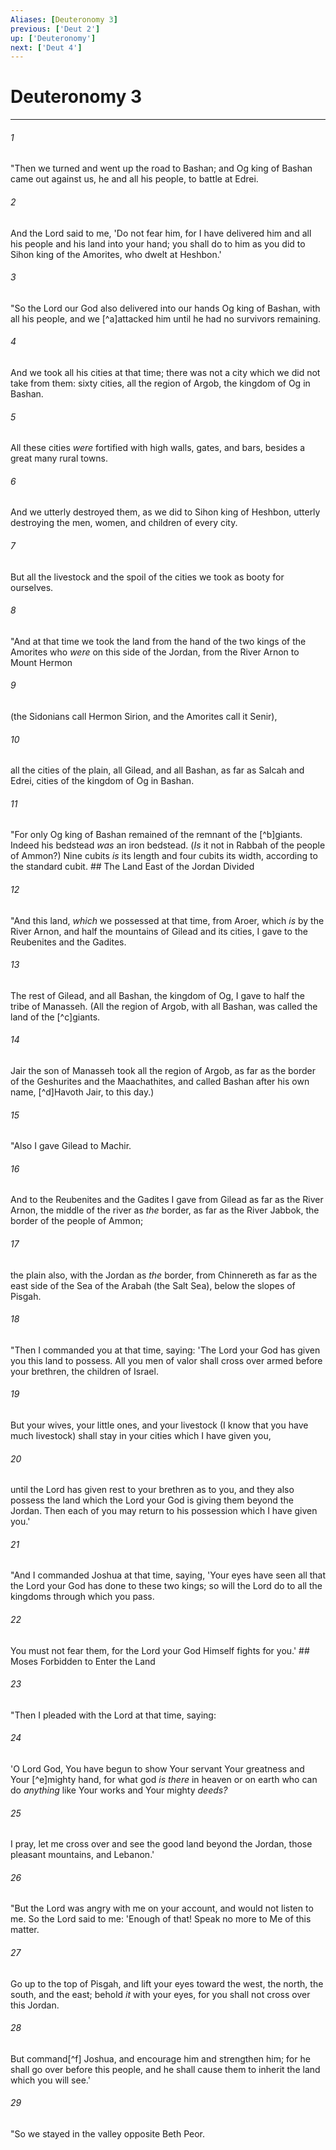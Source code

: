 ```yaml
---
Aliases: [Deuteronomy 3]
previous: ['Deut 2']
up: ['Deuteronomy']
next: ['Deut 4']
---
```

# Deuteronomy 3

***


###### 1 
"Then we turned and went up the road to Bashan; and Og king of Bashan came out against us, he and all his people, to battle at Edrei. 

###### 2 
And the Lord said to me, 'Do not fear him, for I have delivered him and all his people and his land into your hand; you shall do to him as you did to Sihon king of the Amorites, who dwelt at Heshbon.' 

###### 3 
"So the Lord our God also delivered into our hands Og king of Bashan, with all his people, and we [^a]attacked him until he had no survivors remaining. 

###### 4 
And we took all his cities at that time; there was not a city which we did not take from them: sixty cities, all the region of Argob, the kingdom of Og in Bashan. 

###### 5 
All these cities _were_ fortified with high walls, gates, and bars, besides a great many rural towns. 

###### 6 
And we utterly destroyed them, as we did to Sihon king of Heshbon, utterly destroying the men, women, and children of every city. 

###### 7 
But all the livestock and the spoil of the cities we took as booty for ourselves. 

###### 8 
"And at that time we took the land from the hand of the two kings of the Amorites who _were_ on this side of the Jordan, from the River Arnon to Mount Hermon 

###### 9 
(the Sidonians call Hermon Sirion, and the Amorites call it Senir), 

###### 10 
all the cities of the plain, all Gilead, and all Bashan, as far as Salcah and Edrei, cities of the kingdom of Og in Bashan. 

###### 11 
"For only Og king of Bashan remained of the remnant of the [^b]giants. Indeed his bedstead _was_ an iron bedstead. (_Is_ it not in Rabbah of the people of Ammon?) Nine cubits _is_ its length and four cubits its width, according to the standard cubit. ## The Land East of the Jordan Divided 

###### 12 
"And this land, _which_ we possessed at that time, from Aroer, which _is_ by the River Arnon, and half the mountains of Gilead and its cities, I gave to the Reubenites and the Gadites. 

###### 13 
The rest of Gilead, and all Bashan, the kingdom of Og, I gave to half the tribe of Manasseh. (All the region of Argob, with all Bashan, was called the land of the [^c]giants. 

###### 14 
Jair the son of Manasseh took all the region of Argob, as far as the border of the Geshurites and the Maachathites, and called Bashan after his own name, [^d]Havoth Jair, to this day.) 

###### 15 
"Also I gave Gilead to Machir. 

###### 16 
And to the Reubenites and the Gadites I gave from Gilead as far as the River Arnon, the middle of the river as _the_ border, as far as the River Jabbok, the border of the people of Ammon; 

###### 17 
the plain also, with the Jordan as _the_ border, from Chinnereth as far as the east side of the Sea of the Arabah (the Salt Sea), below the slopes of Pisgah. 

###### 18 
"Then I commanded you at that time, saying: 'The Lord your God has given you this land to possess. All you men of valor shall cross over armed before your brethren, the children of Israel. 

###### 19 
But your wives, your little ones, and your livestock (I know that you have much livestock) shall stay in your cities which I have given you, 

###### 20 
until the Lord has given rest to your brethren as to you, and they also possess the land which the Lord your God is giving them beyond the Jordan. Then each of you may return to his possession which I have given you.' 

###### 21 
"And I commanded Joshua at that time, saying, 'Your eyes have seen all that the Lord your God has done to these two kings; so will the Lord do to all the kingdoms through which you pass. 

###### 22 
You must not fear them, for the Lord your God Himself fights for you.' ## Moses Forbidden to Enter the Land 

###### 23 
"Then I pleaded with the Lord at that time, saying: 

###### 24 
'O Lord God, You have begun to show Your servant Your greatness and Your [^e]mighty hand, for what god _is there_ in heaven or on earth who can do _anything_ like Your works and Your mighty _deeds?_ 

###### 25 
I pray, let me cross over and see the good land beyond the Jordan, those pleasant mountains, and Lebanon.' 

###### 26 
"But the Lord was angry with me on your account, and would not listen to me. So the Lord said to me: 'Enough of that! Speak no more to Me of this matter. 

###### 27 
Go up to the top of Pisgah, and lift your eyes toward the west, the north, the south, and the east; behold _it_ with your eyes, for you shall not cross over this Jordan. 

###### 28 
But command[^f] Joshua, and encourage him and strengthen him; for he shall go over before this people, and he shall cause them to inherit the land which you will see.' 

###### 29 
"So we stayed in the valley opposite Beth Peor.
